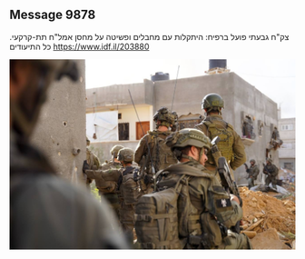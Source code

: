 ## Message 9878

צק"ח גבעתי פועל ברפיח:
היתקלות עם מחבלים ופשיטה על מחסן אמל"ח תת-קרקעי. כל התיעודים
https://www.idf.il/203880

![Photo](./9878/9878_photo.jpg)
